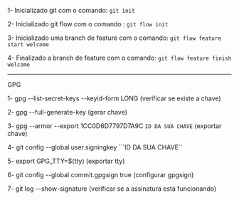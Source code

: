 1- Inicializado git com o comando: ```git init```

2- Inicializado git flow com o comando : ```git flow init```

3- Inicializado uma branch de feature com o comando: ```git flow feature start welcome```

4- Finalizado a branch de feature com o comando: ```git flow feature finish welcome```


________________________________
GPG

1- gpg --list-secret-keys --keyid-form LONG (verificar se existe a chave)

2- gpg --full-generate-key (gerar chave)

3- gpg --armor --export 1CC0D6D7797D7A9C ```ID DA SUA CHAVE``` (exportar chave)

4- git config --global user.signingkey ```ID DA SUA CHAVE``

5- export GPG_TTY=$(tty) (exportar tty)

6- git config --global commit.gpgsign true (configurar gpgsign)

7- git log --show-signature (verificar se a assinatura está funcionando)